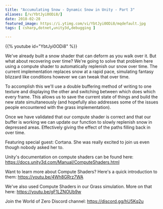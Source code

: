 ```yaml
---
title: "Accumulating Snow - Dynamic Snow in Unity - Part 3"
aliases: [/v/YbtJyi0ODi8/]
date: 2018-02-28
featured_image: https://i.ytimg.com/vi/YbtJyi0ODi8/mqdefault.jpg
tags: [ csharp,dotnet,unity3d,debugging ]

---
```


{{% youtube id="YbtJyi0ODi8" %}}

We've already built a snow shader that can deform as you walk over it. But what about recovering over time? We're going to solve that problem here using a compute shader to automatically replenish our snow over time. The current implementation replaces snow at a rapid pace, simulating fantasy blizzard like conditions however we can tweak that over time.

To accomplish this we'll use a double buffering method of writing to one texture and displaying the other and switching between which does which every frame. This allows us to save the current state of things and build the new state simultaneously (and hopefully also addresses some of the issues people encountered with the grass implementation).

Once we have validated that our compute shader is correct and that our buffer is working we can update our function to slowly replenish snow in depressed areas. Effectively giving the effect of the paths filling back in over time.

Featuring special guest: Cortana. She was really excited to join us even though nobody asked her to.

Unity's documentation on compute shaders can be found here: https://docs.unity3d.com/Manual/ComputeShaders.html

Want to learn more about Compute Shaders? Here's a quick introduction to them: https://youtu.be/4Wh8GRrz7WA

We've also used Compute Shaders in our Grass simulation. More on that here: https://youtu.be/gF1LZNOUb9w

Join the World of Zero Discord channel: https://discord.gg/hU5Kq2u
